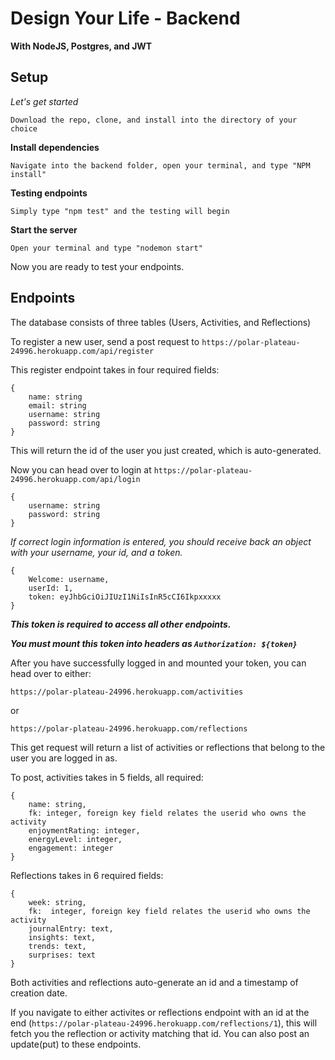 <h1>Design Your Life - Backend</h1>

<b>With NodeJS, Postgres, and JWT</b>

<strong><h2>Setup</h2></strong>

<em>Let's get started</em>

```Download the repo, clone, and install into the directory of your choice```

<strong>Install dependencies</strong>

```Navigate into the backend folder, open your terminal, and type "NPM install"```

<strong>Testing endpoints</strong>

```Simply type "npm test" and the testing will begin```

<strong>Start the server</strong>

```Open your terminal and type "nodemon start"```

Now you are ready to test your endpoints. 

<strong><h2>Endpoints</h2></strong>

The database consists of three tables (Users, Activities, and Reflections)

To register a new user, send a post request to ```https://polar-plateau-24996.herokuapp.com/api/register```

This register endpoint takes in four required fields:
```
{
    name: string
    email: string
    username: string
    password: string
}
```
This will return the id of the user you just created, which is auto-generated. 

Now you can head over to login at ```https://polar-plateau-24996.herokuapp.com/api/login```
```
{
    username: string
    password: string
}
```
<em>If correct login information is entered, you should receive back an object with your username, your id, and a token.</em>
```
{
    Welcome: username,
    userId: 1,
    token: eyJhbGciOiJIUzI1NiIsInR5cCI6Ikpxxxxx
}
```
<em><strong>This token is required to access all other endpoints.

 You must mount this token into headers as `Authorization: ${token}`</strong></em>

After you have successfully logged in and mounted your token, you can head over to either:

```https://polar-plateau-24996.herokuapp.com/activities```

or

```https://polar-plateau-24996.herokuapp.com/reflections```

This get request will return a list of activities or reflections that belong to the user you are logged in as.

To post, activities takes in 5 fields, all required:
```
{
	name: string,
	fk: integer, foreign key field relates the userid who owns the activity
	enjoymentRating: integer,
	energyLevel: integer,
	engagement: integer
}
```
Reflections takes in 6 required fields:
```
{
	week: string,
	fk:  integer, foreign key field relates the userid who owns the activity
	journalEntry: text,
	insights: text,
	trends: text,
	surprises: text
}
```
Both activities and reflections auto-generate an id and a timestamp of creation date.

If you navigate to either activites or reflections endpoint with an id at the end (```https://polar-plateau-24996.herokuapp.com/reflections/1```), this will fetch you the reflection or activity matching that id. You can also post an update(put) to these endpoints.